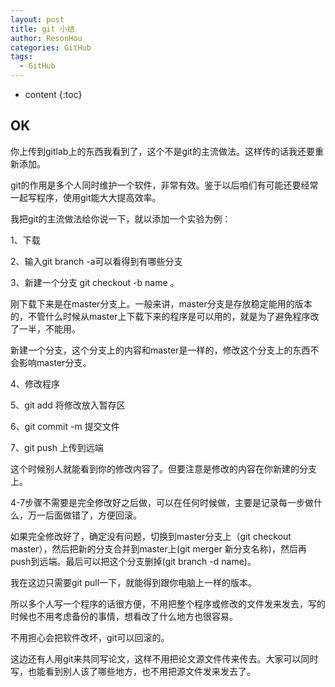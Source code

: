 ```yaml
---
layout: post
title: git 小结
author: ResonHou
categories: GitHub
tags:
  - GitHub
---
```


* content
{:toc}

## OK
<!-- more -->
你上传到gitlab上的东西我看到了，这个不是git的主流做法。这样传的话我还要重新添加。

git的作用是多个人同时维护一个软件，非常有效。鉴于以后咱们有可能还要经常一起写程序，使用git能大大提高效率。

我把git的主流做法给你说一下，就以添加一个实验为例：

1、下载

2、输入git branch -a可以看得到有哪些分支

3、新建一个分支 git checkout -b name 。

刚下载下来是在master分支上。一般来讲，master分支是存放稳定能用的版本的，不管什么时候从master上下载下来的程序是可以用的，就是为了避免程序改了一半，不能用。

新建一个分支，这个分支上的内容和master是一样的，修改这个分支上的东西不会影响master分支。

4、修改程序

5、git add 将修改放入暂存区

6、git commit -m 提交文件

7、git push 上传到远端

这个时候别人就能看到你的修改内容了。但要注意是修改的内容在你新建的分支上。


4-7步骤不需要是完全修改好之后做，可以在任何时候做，主要是记录每一步做什么，万一后面做错了，方便回滚。

如果完全修改好了，确定没有问题，切换到master分支上（git checkout master），然后把新的分支合并到master上(git merger 新分支名称)，然后再push到远端。最后可以把这个分支删掉(git branch -d name)。


我在这边只需要git pull一下，就能得到跟你电脑上一样的版本。

所以多个人写一个程序的话很方便，不用把整个程序或修改的文件发来发去，写的时候也不用考虑备份的事情，想看改了什么地方也很容易。


不用担心会把软件改坏，git可以回滚的。

这边还有人用git来共同写论文，这样不用把论文源文件传来传去。大家可以同时写，也能看到别人该了哪些地方，也不用把源文件发来发去了。
